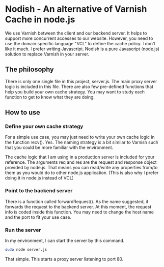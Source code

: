 Nodish - An alternative of Varnish Cache in node.js
=================================

We use Varnish between the client and our backend server. It helps to support more concurrent accesses to our website. However, you need to use the domain specific language "VCL" to define the cache policy. I don't like it much. I prefer writing Javascript. Nodish is a pure Javascript (node.js) solution to replace Varnish in your server.

## The philosophy

There is only one single file in this project, server.js. The main proxy server logic is included in this file. There are also few pre-defined functions that help you build your own cache strategy. You may want to study each function to get to know what they are doing.

## How to use

### Define your own cache strategy

For a simple use case, you may just need to write your own cache logic in the function recv(). Yes. The naming strategy is a bit similar to Varnish such that you could be more familiar with the environment.

The cache logic that I am using in a production server is included for your reference. The arguments req and res are the request and response object provided by node.js. That means you can read/write any properties from/to them as you would do to other node.js application. (This is also why I prefer doing it in node.js instead of VCL)

### Point to the backend server

There is a function called forwardRequest(). As the name suggested, it forwards the request to the backend server. At this moment, the request info is coded inside this function. You may need to change the host name and the port to fit your use case.

### Run the server

In my environment, I can start the server by this command.

```bash
sudo node server.js
```

That simple. This starts a proxy server listening to port 80.
